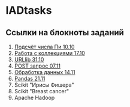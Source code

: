 # IADtasks
## Ссылки на блокноты заданий
1. [Подсчёт числа Пи 10.10](https://github.com/DashaIshchenko/IADtasks/blob/main/%D0%BF%D0%BE%D0%B4%D1%81%D1%87%D1%91%D1%82%20%D0%BF%D0%B8/test1.ipynb)
2. [Работа с коллекциями 17.10](https://colab.research.google.com/drive/16OYFrV2CVOwhIVFGeVeDukHc48gg5f33)
3. [URLlib 31.10](https://colab.research.google.com/drive/1cOwQsVFGHKP_5u6Oi6_rNoseMiOZMmA3#scrollTo=WhGB-ICABvXq)
4. [POST запрос 07.11](https://colab.research.google.com/drive/1WhC-X7zeAz0wRyg6rtUxSITW8jxZO6Q0?hl=ru#scrollTo=7fx9O6_vI5Mt)
5. [Обработка данных 14.11](https://colab.research.google.com/drive/1QcUOMFjvMiyHJbao56KLKPU2oTP5Nh5O#scrollTo=3MGrixv7RSgW)
6. [Pandas 21.11](https://colab.research.google.com/drive/1o3iUhbofsxUg0_nJKGUhib7kZcBVBPxe?hl=ru#scrollTo=f7AdFcKiSs1o)
7. Scikit "Ирисы Фишера"
8. Scikit "Breast cancer"
9. Apache Hadoop
